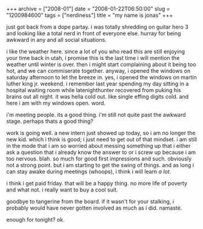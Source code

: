 +++
archive = ["2008-01"]
date = "2008-01-22T06:50:00"
slug = "1200984600"
tags = ["nerdiness"]
title = "my name is jonas"
+++

just got back from a dope partay. i was totally shredding on guitar hero
3 and looking like a total nerd in front of everyone else. hurray for
being awkward in any and all social situations.

i like the weather here. since a lot of you who read this are still
enjoying your time back in utah, i promise this is the last time i will
mention the weather until winter is over. then i might start complaining
about it being too hot, and we can commiserate together. anyway, i opened
the windows on saturday afternoon to let the breeze in. yes, i opened the
windows on martin luther king jr. weekend. i remember last year spending
my day sitting in a hospital waiting room while latenighthunter recovered
from puking his brains out all night. it was hella cold out. like single
effing digits cold. and here i am with my windows open. word.

i'm meeting people. its a good thing. i'm still not quite past the awkward
stage. perhaps thats a good thing?

work is going well. a new intern just showed up today, so i am no longer
the new kid. which i think is good; i just need to get out of that
mindset. i am still in the mode that i am so worried about messing
something up that i either ask a question that i already know the answer
to or i screw up because i am too nervous. blah. so much for good first
impressions and such. obviously not a strong point. but i am starting to
get the swing of things. and as long i can stay awake during meetings
(whoops), i think i will learn _a lot_.

i think i get paid friday. that will be a happy thing. no more life of
poverty and what not. i really want to buy a cool suit.

goodbye to tangerine from the board. if it wasn't for your stalking,
i probably would have never gotten involved as much as i did. namasté.

enough for tonight? ok.

